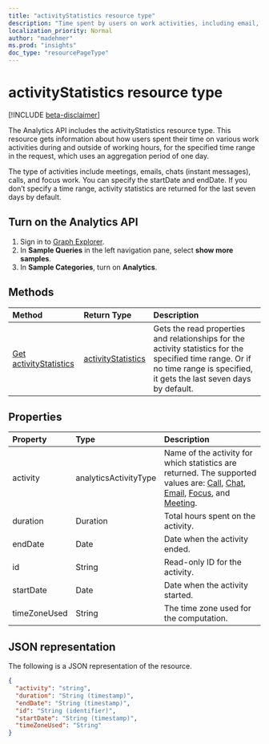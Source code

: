 ```yaml
---
title: "activityStatistics resource type"
description: "Time spent by users on work activities, including email, meetings, focus work, chats, and calls."
localization_priority: Normal
author: "madehmer"
ms.prod: "insights"
doc_type: "resourcePageType"
---
```


# activityStatistics resource type

[!INCLUDE [beta-disclaimer](../../includes/beta-disclaimer.md)]

The Analytics API includes the activityStatistics resource type. This resource gets information about how users spent their time on various work activities during and outside of working hours, for the specified time range in the request, which uses an aggregation period of one day.

The type of activities include meetings, emails, chats (instant messages), calls, and focus work. You can specify the startDate and endDate. If you don’t specify a time range, activity statistics are returned for the last seven days by default.

## Turn on the Analytics API

1. Sign in to [Graph Explorer](https://developer.microsoft.com/en-us/graph/graph-explorer).
2. In **Sample Queries** in the left navigation pane, select **show more samples**. 
3. In **Sample Categories**, turn on **Analytics**.

## Methods

| Method       | Return Type | Description |
|:-------------|:------------|:------------|
| [Get activityStatistics](../api/activitystatistics-get.md) | [activityStatistics](activitystatistics.md) | Gets the read properties and relationships for the activity statistics for the specified time range. Or if no time range is specified, it gets the last seven days by default.|

## Properties

| Property     | Type        | Description |
|:-------------|:------------|:------------|
|activity|analyticsActivityType| Name of the activity for which statistics are returned. The supported values are: [Call](callactivitystatistics.md), [Chat](chatactivitystatistics.md), [Email](emailactivitystatistics.md), [Focus](focusactivitystatistics.md), and [Meeting](meetingactivitystatistics.md).|
|duration|Duration|Total hours spent on the activity.|
|endDate|Date|Date when the activity ended.|
|id|String| Read-only ID for the activity.|
|startDate|Date|Date when the activity started.|
|timeZoneUsed|String|The time zone used for the computation.|

## JSON representation

The following is a JSON representation of the resource.

<!-- {
  "blockType": "resource",
  "optionalProperties": [

  ],
  "@odata.type": "microsoft.graph.activityStatistics",
  "baseType": "",
  "keyProperty": "id"
}-->

```json
{
  "activity": "string",
  "duration": "String (timestamp)",
  "endDate": "String (timestamp)",
  "id": "String (identifier)",
  "startDate": "String (timestamp)",
  "timeZoneUsed": "String"
}
```

<!-- uuid: 16cd6b66-4b1a-43a1-adaf-3a886856ed98
2019-02-04 14:57:30 UTC -->
<!-- {
  "type": "#page.annotation",
  "description": "activityStatistics resource",
  "keywords": "",
  "section": "documentation",
  "tocPath": ""
}-->